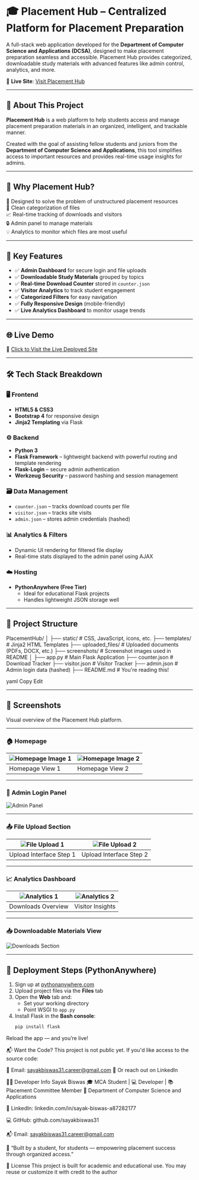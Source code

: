 # 🎓 Placement Hub – Centralized Platform for Placement Preparation

A full-stack web application developed for the **Department of Computer Science and Applications (DCSA)**, designed to make placement preparation seamless and accessible. Placement Hub provides categorized, downloadable study materials with advanced features like admin control, analytics, and more.

🔗 **Live Site**: [Visit Placement Hub](https://sayakbiswas.pythonanywhere.com/)

---

## 📘 About This Project

**Placement Hub** is a web platform to help students access and manage placement preparation materials in an organized, intelligent, and trackable manner.

Created with the goal of assisting fellow students and juniors from the **Department of Computer Science and Applications**, this tool simplifies access to important resources and provides real-time usage insights for admins.

---

## 🧠 Why Placement Hub?

🎯 Designed to solve the problem of unstructured placement resources  
📂 Clean categorization of files  
📈 Real-time tracking of downloads and visitors  
🔒 Admin panel to manage materials  
💡 Analytics to monitor which files are most useful

---

## 🌟 Key Features

- ✅ **Admin Dashboard** for secure login and file uploads
- ✅ **Downloadable Study Materials** grouped by topics
- ✅ **Real-time Download Counter** stored in `counter.json`
- ✅ **Visitor Analytics** to track student engagement
- ✅ **Categorized Filters** for easy navigation
- ✅ **Fully Responsive Design** (mobile-friendly)
- ✅ **Live Analytics Dashboard** to monitor usage trends

---

## 🌐 Live Demo

📎 [Click to Visit the Live Deployed Site](https://sayakbiswas.pythonanywhere.com/)

---

## 🛠️ Tech Stack Breakdown

### 🖥️ Frontend
- **HTML5 & CSS3**
- **Bootstrap 4** for responsive design
- **Jinja2 Templating** via Flask

### ⚙️ Backend
- **Python 3**
- **Flask Framework** – lightweight backend with powerful routing and template rendering
- **Flask-Login** – secure admin authentication
- **Werkzeug Security** – password hashing and session management

### 🗃️ Data Management
- `counter.json` – tracks download counts per file
- `visitor.json` – tracks site visits
- `admin.json` – stores admin credentials (hashed)

### 📊 Analytics & Filters
- Dynamic UI rendering for filtered file display  
- Real-time stats displayed to the admin panel using AJAX

### ☁️ Hosting
- **PythonAnywhere (Free Tier)**  
  - Ideal for educational Flask projects  
  - Handles lightweight JSON storage well

---

## 📁 Project Structure

PlacementHub/
│
├── static/ # CSS, JavaScript, icons, etc.
├── templates/ # Jinja2 HTML Templates
├── uploaded_files/ # Uploaded documents (PDFs, DOCX, etc.)
├── screenshots/ # Screenshot images used in README
│
├── app.py # Main Flask Application
├── counter.json # Download Tracker
├── visitor.json # Visitor Tracker
├── admin.json # Admin login data (hashed)
├── README.md # You're reading this!

yaml
Copy
Edit

---

## 📸 Screenshots

Visual overview of the Placement Hub platform.

---

### 🏠 Homepage

| ![Homepage Image 1](screenshots/i1.png) | ![Homepage Image 2](screenshots/i2.png) |
|----------------------------------------|----------------------------------------|
| Homepage View 1                        | Homepage View 2                        |

---

### 🔐 Admin Login Panel

![Admin Panel](screenshots/admin.png)

---

### 📤 File Upload Section

| ![File Upload 1](screenshots/a2.png) | ![File Upload 2](screenshots/a3.png) |
|-------------------------------------|-------------------------------------|
| Upload Interface Step 1             | Upload Interface Step 2             |

---

### 📈 Analytics Dashboard

| ![Analytics 1](screenshots/i2.png) | ![Analytics 2](screenshots/i3.png) |
|-----------------------------------|-----------------------------------|
| Downloads Overview                | Visitor Insights                  |

---

### 📥 Downloadable Materials View

![Downloads Section](screenshots/i4.png)

---

## 🚀 Deployment Steps (PythonAnywhere)

1. Sign up at [pythonanywhere.com](https://www.pythonanywhere.com)
2. Upload project files via the **Files** tab
3. Open the **Web** tab and:
   - Set your working directory
   - Point WSGI to `app.py`
4. Install Flask in the **Bash console**:
   ```bash
   pip install flask
Reload the app — and you’re live!

📬 Want the Code?
This project is not public yet.
If you'd like access to the source code:

📧 Email: sayakbiswas31.career@gmail.com
💬 Or reach out on LinkedIn

👨‍💻 Developer Info
Sayak Biswas
🎓 MCA Student | 💻 Developer | 📚 Placement Committee Member
📍 Department of Computer Science and Applications

🔗 LinkedIn: linkedin.com/in/sayak-biswas-a87282177

💻 GitHub: github.com/sayakbiswas31

📬 Email: sayakbiswas31.career@gmail.com

🤝 “Built by a student, for students — empowering placement success through organized access.”

📝 License
This project is built for academic and educational use. You may reuse or customize it with credit to the author
